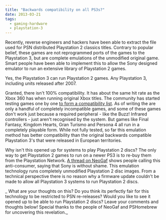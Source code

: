 ```yaml
---
title: "Backwards compatibility on all PS3s?"
date: 2013-03-21
tags:
  - gaming-hardware
  - playstation-3
---
```


Recently, reverse engineers and hackers have been able to extract the file used for PSN distributed Playstation 2 classics titles. Contrary to popular belief, these games are not reprogrammed ports of the games to the Playstation 3, but are complete emulations of the unmodified original game. Smart people have been able to implement this to allow the Sony designed emulator to run an extensive library of Playstation 2 games.

Yes, the Playstation 3 can run Playstation 2 games. Any Playstation 3, including units released after 2007.

Granted, there isn't 100% compatibility. It has about the same hit rate as the Xbox 360 has when running original Xbox titles. The community has started testing games one by one [to form a compatibility list](http://www.pshomebrew.net/wiki/PS2_Classics_Emulator_Compatibility_List). As of writing the are only a handful of completely incompatible games, and some of these games don't work just because a required peripheral - like the Buzz! Infrared controllers - just aren't recognised by the system. But games like Final Fantasy, Kingdom Hearts, Gran Turismo and Persona 4 all run in a completely playable form. While not fully tested, so far this emulation method has better compatibility than the original backwards compatible Playstation 3's that were released in European territories.

Why isn't this opened up for systems to play Playstation 2 discs? The only way to get Playstation 2 games to run on a newer PS3 is to re-buy them from the Playstation Network. [A thread on NeoGaf](http://www.neogaf.com/forum/showthread.php?t=526722) shows people calling this anti-consumer, saying that Sony is without shame. This emulation technology runs completely unmodified Playstation 2 disc images. From a technical perspective there is no reason why a firmware update couldn't be made to allow all Playstation 3 systems to run Playstation 2 discs.

_ What are your thoughts on this? Do you think its perfectly fair for this technology to be restricted to PSN re-releases? Would you like to see it opened up to be able to run Playstation 2 discs? Leave your comments and thoughts below! Special thanks to the people of NeoGaf and PSHomebrew for uncovering this revelation._
